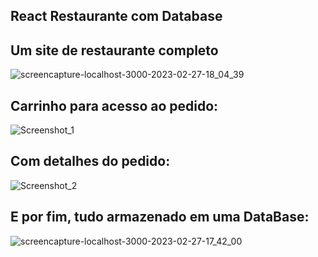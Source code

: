 ## React Restaurante com Database


Um site de restaurante completo
---
![screencapture-localhost-3000-2023-02-27-18_04_39](https://user-images.githubusercontent.com/86571925/221685413-fb35a8ce-c561-4293-a22c-8c74dcb2095d.png)



Carrinho para acesso ao pedido:
---
![Screenshot_1](https://user-images.githubusercontent.com/86571925/221684818-d98c9f69-0b71-4e14-8219-3b8e4b428171.jpg)


Com detalhes do pedido:
---
![Screenshot_2](https://user-images.githubusercontent.com/86571925/221684847-a6c4352a-f5f8-4398-b2c4-136de6ad4fc7.jpg)


E por fim, tudo armazenado em uma DataBase:
---
![screencapture-localhost-3000-2023-02-27-17_42_00](https://user-images.githubusercontent.com/86571925/221684079-0140cb62-cb00-4fe3-be1d-3fe925383dff.png)
